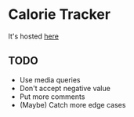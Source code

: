 # Calorie Tracker

It's hosted [here](https://RaglandCodes.github.io/DeltaT1)
## TODO
- Use media queries
- Don't accept negative value
- Put more comments
- (Maybe) Catch more edge cases
